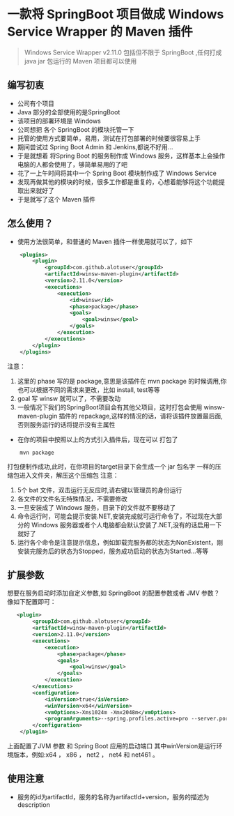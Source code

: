 # 一款将 SpringBoot 项目做成 Windows Service Wrapper 的 Maven 插件

> Windows Service Wrapper v2.11.0
> 包括但不限于 SpringBoot ,任何打成 java jar 包运行的 Maven 项目都可以使用

## 编写初衷
- 公司有个项目
- Java 部分的全部使用的是SpringBoot
- 该项目的部署环境是 Windows
- 公司想把 各个 SpringBoot 的模块托管一下
- 托管的使用方式要简单，易用，测试在打包部署的时候要很容易上手
- 期间尝试过 Spring Boot Admin 和 Jenkins,都说不好用...
- 于是就想着 将Spring Boot 的服务制作成 Windows 服务，这样基本上会操作电脑的人都会使用了，够简单易用的了吧
- 花了一上午时间将其中一个 Spring Boot 模块制作成了 Windows Service
- 发现再做其他的模块的时候，很多工作都是重复的，心想着能够将这个功能提取出来就好了
- 于是就写了这个 Maven 插件

## 怎么使用？
- 使用方法很简单，和普通的 Maven 插件一样使用就可以了，如下
``` xml
    <plugins>
        <plugin>
            <groupId>com.github.alotuser</groupId>
            <artifactId>winsw-maven-plugin</artifactId>
            <version>2.11.0</version>
            <executions>
                <execution>
                    <id>winsw</id>
                    <phase>package</phase>
                    <goals>
                        <goal>winsw</goal>
                    </goals>
                </execution>
            </executions>
        </plugin>
    </plugins>
```

注意：
 1. 这里的 phase 写的是 package,意思是该插件在 mvn package 的时候调用,你也可以根据不同的需求来更改，比如 install, test等等
 2. goal 写 winsw 就可以了，不需要改动
 3. 一般情况下我们的SpringBoot项目会有其他父项目，这时打包会使用 winsw-maven-plugin 插件的 repackage,这样的情况的话，请将该插件放置最后面,否则服务运行的话将提示没有主属性
 
- 在你的项目中按照以上的方式引入插件后，现在可以 打包了
``` 
    mvn package
```

打包便制作成功,此时，在你项目的target目录下会生成一个 jar 包名字 一样的压缩包进入文件夹，解压这个压缩包
注意：
 1. 5个 bat 文件，双击运行无反应时,请右键以管理员的身份运行
 2. 各文件的文件名无特殊情况，不需要修改
 3. 一旦安装成了 Windows 服务，目录下的文件就不要移动了
 4. 命令运行时，可能会提示安装.NET,安装完成就可运行命令了，不过现在大部分的 Windows 服务器或者个人电脑都会默认安装了.NET,没有的话启用一下就好了
 5. 运行各个命令是注意提示信息，例如卸载完服务都的状态为NonExistent，刚安装完服务后的状态为Stopped，服务成功启动的状态为Started...等等


## 扩展参数
想要在服务启动时添加自定义参数,如 SpringBoot 的配置参数或者 JMV 参数？
像如下配置即可：
``` xml
   <plugin>
        <groupId>com.github.alotuser</groupId>
        <artifactId>winsw-maven-plugin</artifactId>
        <version>2.11.0</version>
        <executions>
            <execution>
                <phase>package</phase>
                <goals>
                    <goal>winsw</goal>
                </goals>
            </execution>
        </executions>
        <configuration>
            <isVersion>true</isVersion>
            <winVersion>x64</winVersion>
            <vmOptions>-Xms1024m -Xmx2048m</vmOptions>
            <programArguments>--spring.profiles.active=pro --server.port=7777</programArguments>
        </configuration>
    </plugin>
```

上面配置了JVM 参数 和 Spring Boot 应用的启动端口
其中winVersion是运行环境版本，例如:x64 ， x86 ， net2 ， net4 和 net461 。

## 使用注意
- 服务的id为artifactId，服务的名称为artifactId+version，服务的描述为description

